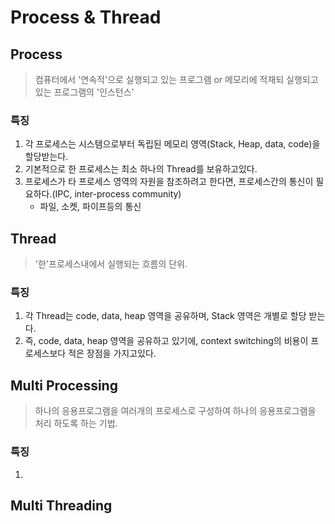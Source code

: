 Process & Thread
===
Process
---
> 컴퓨터에서 '연속적'으로 실행되고 있는 프로그램 or 메모리에 적재되 실행되고 있는 프로그램의 '인스턴스'
> 
### 특징
1. 각 프로세스는 시스템으로부터 독립된 메모리 영역(Stack, Heap, data, code)을 할당받는다.  
2. 기본적으로 한 프로세스는 최소 하나의 Thread를 보유하고있다.
3. 프로세스가 타 프로세스 영역의 자원을 참조하려고 한다면, 프로세스간의 통신이 필요하다.(IPC, inter-process community)
    + 파일, 소켓, 파이프등의 통신

Thread
---
> '한'프로세스내에서 실행되는 흐름의 단위.

### 특징
1. 각 Thread는 code, data, heap 영역을 공유하며, Stack 영역은 개별로 할당 받는다.  
2. 즉, code, data, heap 영역을 공유하고 있기에, context switching의 비용이 프로세스보다 적은 장점을 가지고있다.



Multi Processing
---
> 하나의 응용프로그램을 여러개의 프로세스로 구성하여 하나의 응용프로그램을 처리 하도록 하는 기법.
> 
### 특징
1. 

Multi Threading
---